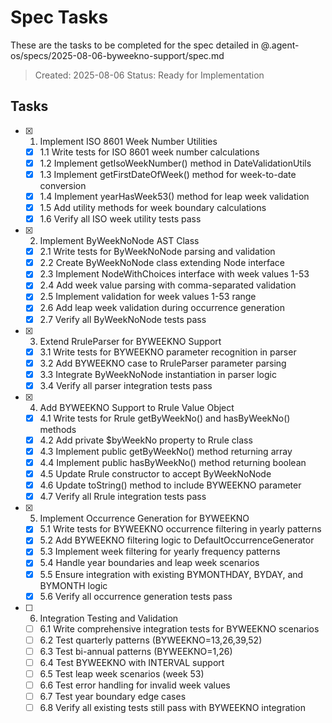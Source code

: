 # Spec Tasks

These are the tasks to be completed for the spec detailed in @.agent-os/specs/2025-08-06-byweekno-support/spec.md

> Created: 2025-08-06
> Status: Ready for Implementation

## Tasks

- [x] 1. Implement ISO 8601 Week Number Utilities
  - [x] 1.1 Write tests for ISO 8601 week number calculations
  - [x] 1.2 Implement getIsoWeekNumber() method in DateValidationUtils
  - [x] 1.3 Implement getFirstDateOfWeek() method for week-to-date conversion
  - [x] 1.4 Implement yearHasWeek53() method for leap week validation
  - [x] 1.5 Add utility methods for week boundary calculations
  - [x] 1.6 Verify all ISO week utility tests pass

- [x] 2. Implement ByWeekNoNode AST Class
  - [x] 2.1 Write tests for ByWeekNoNode parsing and validation
  - [x] 2.2 Create ByWeekNoNode class extending Node interface
  - [x] 2.3 Implement NodeWithChoices interface with week values 1-53
  - [x] 2.4 Add week value parsing with comma-separated validation
  - [x] 2.5 Implement validation for week values 1-53 range
  - [x] 2.6 Add leap week validation during occurrence generation
  - [x] 2.7 Verify all ByWeekNoNode tests pass

- [x] 3. Extend RruleParser for BYWEEKNO Support
  - [x] 3.1 Write tests for BYWEEKNO parameter recognition in parser
  - [x] 3.2 Add BYWEEKNO case to RruleParser parameter parsing
  - [x] 3.3 Integrate ByWeekNoNode instantiation in parser logic
  - [x] 3.4 Verify all parser integration tests pass

- [x] 4. Add BYWEEKNO Support to Rrule Value Object
  - [x] 4.1 Write tests for Rrule getByWeekNo() and hasByWeekNo() methods
  - [x] 4.2 Add private $byWeekNo property to Rrule class
  - [x] 4.3 Implement public getByWeekNo() method returning array
  - [x] 4.4 Implement public hasByWeekNo() method returning boolean
  - [x] 4.5 Update Rrule constructor to accept ByWeekNoNode
  - [x] 4.6 Update toString() method to include BYWEEKNO parameter
  - [x] 4.7 Verify all Rrule integration tests pass

- [x] 5. Implement Occurrence Generation for BYWEEKNO
  - [x] 5.1 Write tests for BYWEEKNO occurrence filtering in yearly patterns
  - [x] 5.2 Add BYWEEKNO filtering logic to DefaultOccurrenceGenerator
  - [x] 5.3 Implement week filtering for yearly frequency patterns
  - [x] 5.4 Handle year boundaries and leap week scenarios
  - [x] 5.5 Ensure integration with existing BYMONTHDAY, BYDAY, and BYMONTH logic
  - [x] 5.6 Verify all occurrence generation tests pass

- [ ] 6. Integration Testing and Validation
  - [ ] 6.1 Write comprehensive integration tests for BYWEEKNO scenarios
  - [ ] 6.2 Test quarterly patterns (BYWEEKNO=13,26,39,52)
  - [ ] 6.3 Test bi-annual patterns (BYWEEKNO=1,26)
  - [ ] 6.4 Test BYWEEKNO with INTERVAL support
  - [ ] 6.5 Test leap week scenarios (week 53)
  - [ ] 6.6 Test error handling for invalid week values
  - [ ] 6.7 Test year boundary edge cases
  - [ ] 6.8 Verify all existing tests still pass with BYWEEKNO integration